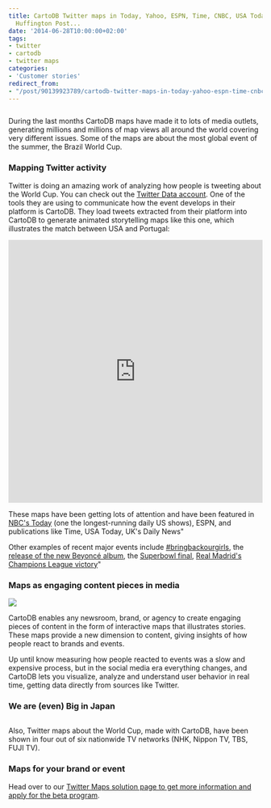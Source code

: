 ```yaml
---
title: CartoDB Twitter maps in Today, Yahoo, ESPN, Time, CNBC, USA Today, Daily News,
  Huffington Post...
date: '2014-06-28T10:00:00+02:00'
tags:
- twitter
- cartodb
- twitter maps
categories:
- 'Customer stories'
redirect_from:
- "/post/90139923789/cartodb-twitter-maps-in-today-yahoo-espn-time-cnbc/"
---
```


<img src="http://i.imgur.com/GXkqPhP.jpg" alt=""/>

During the last months CartoDB maps have made it to lots of media outlets, generating millions and millions of map views all around the world covering very different issues. Some of the maps are about the most global event of the summer, the Brazil World Cup.

### Mapping Twitter activity

Twitter is doing an amazing work of analyzing how people is tweeting about the World Cup. You can check out the <a href="http://www.twitter.com/TwitterData">Twitter Data account</a>. One of the tools they are using to communicate how the event develops in their platform is CartoDB. They load tweets extracted from their platform into CartoDB to generate animated storytelling maps like this one, which illustrates the match between USA and Portugal:

<iframe width="100%" height="520" frameborder="0" src="http://cartodb.com/v/worldcup/match/?vis=0525c200-fa60-11e3-a80c-0edbca4b5057&amp;h=t&amp;t=USA,5CA2D1%7CPortugal,CC152B&amp;m=6/22/2014%2019:00:00%20GMT,6/22/2014%2020:54:00GMT&amp;g=81,99%7C5,%20113#/2/12.4/-7.7/0" allowfullscreen webkitallowfullscreen mozallowfullscreen oallowfullscreen msallowfullscreen></iframe>

These maps have been getting lots of attention and have been featured in <a href="http://www.today.com/orangeroom/8m-tweets-posted-during-usa-portugal-world-cup-match-1D79840482">NBC's Today</a> (one the longest-running daily US shows), ESPN, and publications like Time, USA Today, UK's Daily News"

Other examples of recent major events include <a href="http://time.com/89775/boko-haram-kidnapping-twitter-bringbackourgirls/">#bringbackourgirls</a>, the <a href="http://www.huffingtonpost.com/2013/12/16/beyonce-twitter_n_4455491.html">release of the new Beyoncé album</a>, the <a href="http://time.com/4022/twitter-super-bowl-visualization/">Superbowl final</a>, <a href="http://ftw.usatoday.com/2014/05/champions-league-final-twitter">Real Madrid's Champions League victory</a>"

### Maps as engaging content pieces in media

<a href="http://sports.yahoo.com/blogs/soccer-dirty-tackle/twitter-heat-map-of-usa-germany-shows-the-world-s-divided-loyalties-212505394.html"><img src="http://i.imgur.com/R0Bqc9E.png"/></a>

CartoDB enables any newsroom, brand, or agency to create engaging pieces of content in the form of interactive maps that illustrates stories. These maps provide a new dimension to content, giving insights of how people react to brands and events.

Up until know measuring how people reacted to events was a slow and expensive process, but in the social media era everything changes, and CartoDB lets you visualize, analyze and understand user behavior in real time, getting data directly from sources like Twitter.

### We are (even) Big in Japan

<img src="http://i.imgur.com/1XeHuqc.jpg" alt=""/>

Also, Twitter maps about the World Cup, made with CartoDB, have been shown in four out of six nationwide TV networks (NHK, Nippon TV, TBS, FUJI TV).

### Maps for your brand or event

Head over to our <a href="http://cartodb.com/solutions/twitter-maps">Twitter Maps solution page to get more information and apply for the beta program</a>.
